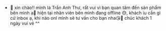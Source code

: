 - 👋 xin chào!! mình là Trần Anh Thư, rất vui vì bạn 
quan tâm đến sản phẩm bên mình ạ🥰 hiện tại nhân viên 
bên mình đang offline 😓, khách iu cần gì cứ inbox ạ,
khi nào onl mình sẽ tư vấn cho bạn nha😘🥰 chúc khách 
1 ngày vui vẻ ^^

<!---
tranthuuiin/tranthuuiin is a ✨ special ✨ repository because its `README.md` (this file) appears on your GitHub profile.
You can click the Preview link to take a look at your changes.
--->
